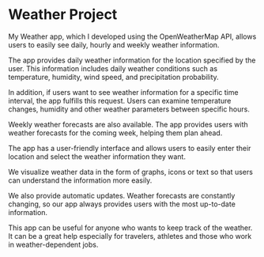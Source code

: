 # Weather Project

My Weather app, which I developed using the OpenWeatherMap API, allows users to easily see daily, hourly and weekly weather information.

The app provides daily weather information for the location specified by the user. This information includes daily weather conditions such as temperature, humidity, wind speed, and precipitation probability.

In addition, if users want to see weather information for a specific time interval, the app fulfills this request. Users can examine temperature changes, humidity and other weather parameters between specific hours.

Weekly weather forecasts are also available. The app provides users with weather forecasts for the coming week, helping them plan ahead.

The app has a user-friendly interface and allows users to easily enter their location and select the weather information they want.

We visualize weather data in the form of graphs, icons or text so that users can understand the information more easily.

We also provide automatic updates. Weather forecasts are constantly changing, so our app always provides users with the most up-to-date information.

This app can be useful for anyone who wants to keep track of the weather. It can be a great help especially for travelers, athletes and those who work in weather-dependent jobs.
